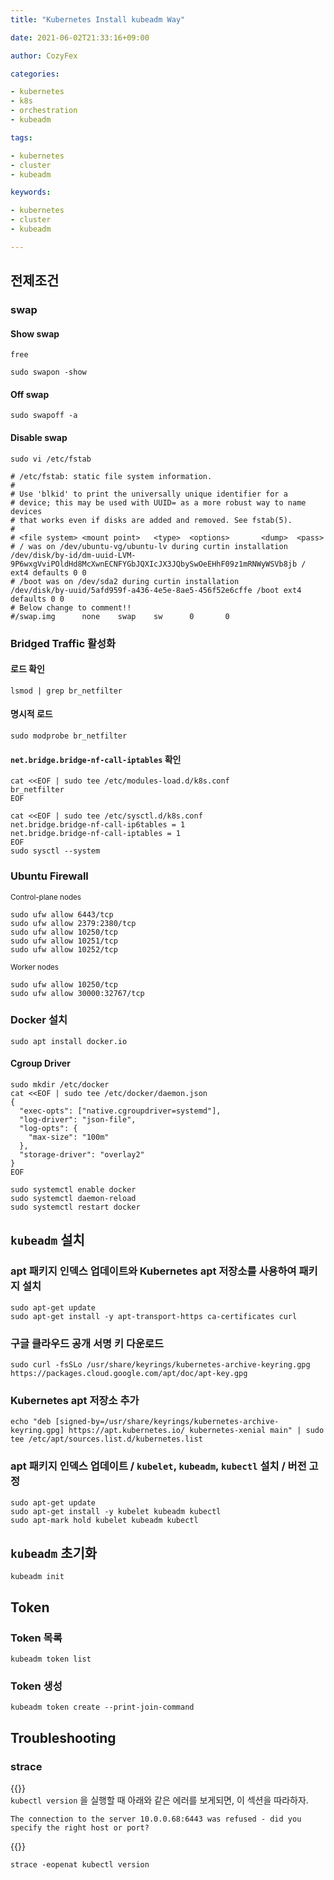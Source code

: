 ```yaml
---
title: "Kubernetes Install kubeadm Way"

date: 2021-06-02T21:33:16+09:00

author: CozyFex

categories:

- kubernetes
- k8s
- orchestration
- kubeadm

tags:

- kubernetes
- cluster
- kubeadm

keywords:

- kubernetes
- cluster
- kubeadm

---
```


## 전제조건

### swap

#### Show swap

```shell
free
```

```shell
sudo swapon -show
```

#### Off swap

```shell
sudo swapoff -a
```

#### Disable swap

```shell
sudo vi /etc/fstab
```

```
# /etc/fstab: static file system information.
#
# Use 'blkid' to print the universally unique identifier for a
# device; this may be used with UUID= as a more robust way to name devices
# that works even if disks are added and removed. See fstab(5).
#
# <file system> <mount point>   <type>  <options>       <dump>  <pass>
# / was on /dev/ubuntu-vg/ubuntu-lv during curtin installation
/dev/disk/by-id/dm-uuid-LVM-9P6wxgVviPOldHd8McXwnECNFYGbJQXIcJX3JQbySwOeEHhF09z1mRNWyWSVb8jb / ext4 defaults 0 0
# /boot was on /dev/sda2 during curtin installation
/dev/disk/by-uuid/5afd959f-a436-4e5e-8ae5-456f52e6cffe /boot ext4 defaults 0 0
# Below change to comment!!
#/swap.img      none    swap    sw      0       0
```

### Bridged Traffic 활성화

#### 로드 확인

```shell
lsmod | grep br_netfilter
```

#### 명시적 로드

```shell
sudo modprobe br_netfilter
```

#### `net.bridge.bridge-nf-call-iptables` 확인

```shell
cat <<EOF | sudo tee /etc/modules-load.d/k8s.conf
br_netfilter
EOF

cat <<EOF | sudo tee /etc/sysctl.d/k8s.conf
net.bridge.bridge-nf-call-ip6tables = 1
net.bridge.bridge-nf-call-iptables = 1
EOF
sudo sysctl --system
```

### Ubuntu Firewall

<sub>Control-plane nodes</sub>

```shell
sudo ufw allow 6443/tcp
sudo ufw allow 2379:2380/tcp
sudo ufw allow 10250/tcp
sudo ufw allow 10251/tcp
sudo ufw allow 10252/tcp
```

<sub>Worker nodes</sub>

```shell
sudo ufw allow 10250/tcp
sudo ufw allow 30000:32767/tcp
```

### Docker 설치

```shell
sudo apt install docker.io
```

#### Cgroup Driver

```shell
sudo mkdir /etc/docker
cat <<EOF | sudo tee /etc/docker/daemon.json
{
  "exec-opts": ["native.cgroupdriver=systemd"],
  "log-driver": "json-file",
  "log-opts": {
    "max-size": "100m"
  },
  "storage-driver": "overlay2"
}
EOF
```

```shell
sudo systemctl enable docker
sudo systemctl daemon-reload
sudo systemctl restart docker
```

## `kubeadm` 설치

### apt 패키지 인덱스 업데이트와 Kubernetes apt 저장소를 사용하여 패키지 설치

```shell
sudo apt-get update
sudo apt-get install -y apt-transport-https ca-certificates curl
```

### 구글 클라우드 공개 서명 키 다운로드

```shell
sudo curl -fsSLo /usr/share/keyrings/kubernetes-archive-keyring.gpg https://packages.cloud.google.com/apt/doc/apt-key.gpg
```

### Kubernetes apt 저장소 추가

```shell
echo "deb [signed-by=/usr/share/keyrings/kubernetes-archive-keyring.gpg] https://apt.kubernetes.io/ kubernetes-xenial main" | sudo tee /etc/apt/sources.list.d/kubernetes.list
```

### apt 패키지 인덱스 업데이트 / `kubelet`, `kubeadm`, `kubectl` 설치 / 버전 고정

```shell
sudo apt-get update
sudo apt-get install -y kubelet kubeadm kubectl
sudo apt-mark hold kubelet kubeadm kubectl
```

## `kubeadm` 초기화

```shell
kubeadm init
```

## Token

### Token 목록

```shell
kubeadm token list
```

### Token 생성

```shell
kubeadm token create --print-join-command
```

## Troubleshooting

### strace

{{<admonition note Troubleshooting true>}}  
`kubectl version` 을 실행할 때 아래와 같은 에러를 보게되면, 이 섹션을 따라하자.

```
The connection to the server 10.0.0.68:6443 was refused - did you specify the right host or port?
```

{{</admonition>}}

```shell
strace -eopenat kubectl version
```




